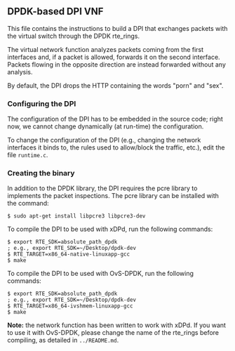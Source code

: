 ## DPDK-based DPI VNF

This file contains the instructions to build a DPI that exchanges packets with the virtual switch
through the DPDK rte_rings.

The virtual network function analyzes packets coming from the first interfaces and, if a packet is
allowed, forwards it on the second interface. Packets flowing in the opposite direction are instead
forwarded without any analysis.

By default, the DPI drops the HTTP containing the words "porn" and "sex".

### Configuring the DPI

The configuration of the DPI has to be embedded in the source code; right now, we cannot change dynamically (at run-time) the configuration.

To change the configuration of the DPI (e.g., changing the network interfaces it binds to, the rules used to allow/block the traffic, etc.), edit the file `runtime.c`.

### Creating the binary

In addition to the DPDK library, the DPI requires the pcre library to implements the packet inspections. 
The pcre library can be installed with the command:

	$ sudo apt-get install libpcre3 libpcre3-dev

To compile the DPI to be used with xDPd, run the following commands:

	$ export RTE_SDK=absolute_path_dpdk  
	; e.g., export RTE_SDK=~/Desktop/dpdk-dev
	$ RTE_TARGET=x86_64-native-linuxapp-gcc
	$ make
	
To compile the DPI to be used with OvS-DPDK, run the following commands:

	$ export RTE_SDK=absolute_path_dpdk  
	; e.g., export RTE_SDK=~/Desktop/dpdk-dev
	$ RTE_TARGET=x86_64-ivshmem-linuxapp-gcc
	$ make

**Note:** the network function has been written to work with xDPd. If you want to use it with
OvS-DPDK, please change the name of the rte_rings before compiling, as detailed in `../README.md`.
